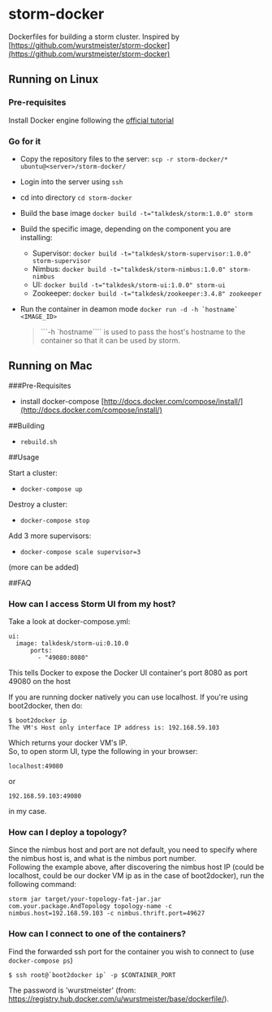 storm-docker
============

Dockerfiles for building a storm cluster. Inspired by [https://github.com/wurstmeister/storm-docker](https://github.com/wurstmeister/storm-docker)

## Running on Linux 

### Pre-requisites
Install Docker engine following the [official tutorial](https://docs.docker.com/engine/installation/linux/ubuntulinux/)

### Go for it
- Copy the repository files to the server:
	`scp -r storm-docker/* ubuntu@<server>/storm-docker/`

- Login into the server using `ssh`
- cd into directory 
	`cd storm-docker`

- Build the base image
	`docker build -t="talkdesk/storm:1.0.0" storm`
	
- Build the specific image, depending on the component you are installing:
	- Supervisor: `docker build -t="talkdesk/storm-supervisor:1.0.0" storm-supervisor`
	- Nimbus: `docker build -t="talkdesk/storm-nimbus:1.0.0" storm-nimbus`
	- UI: `docker build -t="talkdesk/storm-ui:1.0.0" storm-ui` 
	- Zookeeper: `docker build -t="talkdesk/zookeeper:3.4.8" zookeeper`	
	
- Run the container in deamon mode
```docker run -d -h `hostname` <IMAGE_ID> ```
	> ```-h `hostname```` is used to pass the host's hostname to the container so that it can be used by storm.


## Running on Mac

###Pre-Requisites

- install docker-compose [http://docs.docker.com/compose/install/](http://docs.docker.com/compose/install/)


##Building

- ```rebuild.sh```

##Usage

Start a cluster:

- ```docker-compose up```

Destroy a cluster:

- ```docker-compose stop```

Add 3 more supervisors:

- ```docker-compose scale supervisor=3```

(more can be added)

##FAQ
### How can I access Storm UI from my host?
Take a look at docker-compose.yml:

    ui:
      image: talkdesk/storm-ui:0.10.0
	      ports:
	        - "49080:8080"

This tells Docker to expose the Docker UI container's port 8080 as port 49080 on the host<br/>

If you are running docker natively you can use localhost. If you're using boot2docker, then do:

    $ boot2docker ip
    The VM's Host only interface IP address is: 192.168.59.103

Which returns your docker VM's IP.<br/>
So, to open storm UI, type the following in your browser:

    localhost:49080

or

    192.168.59.103:49080

in my case.

### How can I deploy a topology?
Since the nimbus host and port are not default, you need to specify where the nimbus host is, and what is the nimbus port number.<br/>
Following the example above, after discovering the nimbus host IP (could be localhost, could be our docker VM ip as in the case of boot2docker), run the following command:

    storm jar target/your-topology-fat-jar.jar com.your.package.AndTopology topology-name -c nimbus.host=192.168.59.103 -c nimbus.thrift.port=49627

### How can I connect to one of the containers?
Find the forwarded ssh port for the container you wish to connect to (use `docker-compose ps`)

    $ ssh root@`boot2docker ip` -p $CONTAINER_PORT

The password is 'wurstmeister' (from: https://registry.hub.docker.com/u/wurstmeister/base/dockerfile/).
